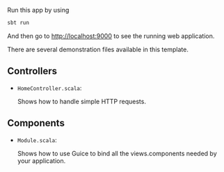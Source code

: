 Run this app by using 

```bash
sbt run
```

And then go to <http://localhost:9000> to see the running web application.

There are several demonstration files available in this template.

## Controllers

- `HomeController.scala`:

  Shows how to handle simple HTTP requests.


## Components

- `Module.scala`:

  Shows how to use Guice to bind all the views.components needed by your application.

